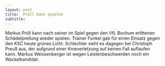 ```yaml
---
layout: post
title:  Pröll kann spielen
subtitle:  
---
```


Markus Pröll kann nach seiner im Spiel gegen den VfL Bochum erlittenen Schädelprellung wieder spielen. Trainer Funkel gab für einen Einsatz gegen den KSC heute grünes Licht. Schlechter sieht es dagegen bei Christoph Preuß aus, der aufgrund einer Knieverletzung auf keinen Fall auflaufen kann. Markus Weissenberger ist wegen Leistenbeschwerden noch ein Wackelkandidat.


